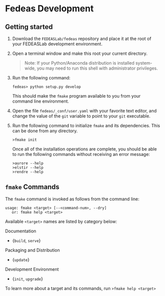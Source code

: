 # Fedeas Development

## Getting started

1. Download the `FEDEASLab/fedeas` repository and place it at the root of your FEDEASLab development environment.
2. Open a terminal window and make this root your current directory.
   > Note: If your Python/Anaconda distribution is installed system-wide, you may need to run this shell with administrator privileges.
3. Run the following command:
   ```shell
   fedeas> python setup.py develop
   ```
   This should make the `fmake` program available to you from your command line environment.

4. Open the file `fedeas/_conf/user.yaml` with your favorite text editor, and change the value of the `git` variable to point to your `git` executable.

5. Run the following command to initialize `fmake` and its dependencies. This can be done from any directory.
   ```shell
   >fmake init
   ```
   Once all of the installation operations are complete, you should be able to run the following commands without receiving an error message:
   ```shell
   >aurore --help
   >elstir --help
   >rendre --help
   ```


## `fmake` Commands

The `fmake` command is invoked as follows from the command line:

```
usage: fmake <target> [--<command-num>, --dry]
   or: fmake help <target>
```

Available `<target>` names are listed by category below:

  Documentation
  -   {`build`, `serve`}

  Packaging and Distribution
  -   {`update`}

  Development Environment
  -   {`init`, `upgrade`}

To learn more about a target and its commands, run `>fmake help <target>`

